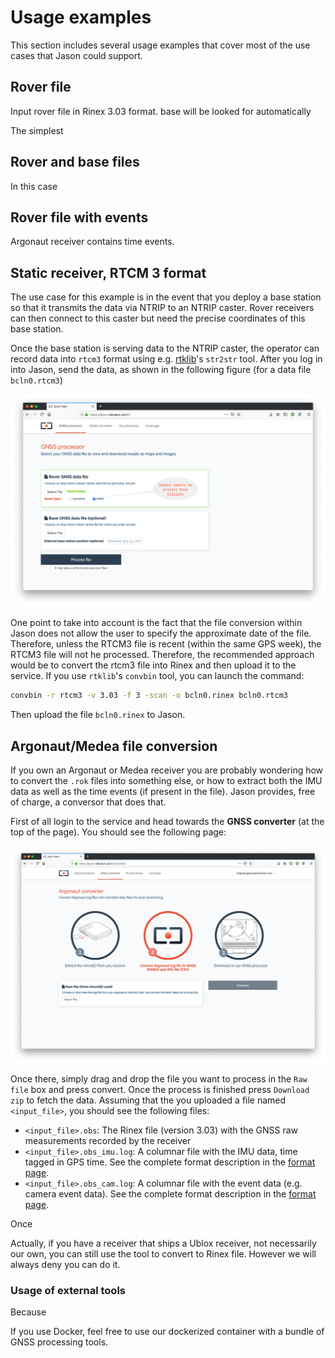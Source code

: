 # Usage examples

This section includes several usage examples that cover most of the use cases
that Jason could support.

## Rover file

Input rover file in Rinex 3.03 format. base will be looked for automatically

The simplest 

## Rover and base files

In this case

## Rover file with events

Argonaut receiver contains time events. 


## Static receiver, RTCM 3 format

The use case for this example is in the event that you deploy a base station
so that it transmits the data via NTRIP to an NTRIP caster. Rover receivers
can then connect to this caster but need the precise coordinates of this base
station.

Once the base station is serving data to the NTRIP caster, the operator can
record data into `rtcm3` format using e.g. [rtklib](http://www.rtklib.com)'s `str2str` tool.
After you log in into Jason, send the data, as shown in the following figure
(for a data file `bcln0.rtcm3`)

![Process an RTCM3 file in static mode](images/howto_rtcm3_static.png "Process an RTCM3 file in static mode")

One point to take into account is the fact that the file conversion within
Jason does not allow the user to specify the approximate date of the file.
Therefore, unless the RTCM3 file is recent (within the same GPS week), the
RTCM3 file will not he processed. Therefore, the recommended approach would
be to convert the rtcm3 file into Rinex and then upload it to the service.
If you use `rtklib`'s `convbin` tool, you can launch the command:

```bash
convbin -r rtcm3 -v 3.03 -f 3 -scan -o bcln0.rinex bcln0.rtcm3
```

Then upload the file `bcln0.rinex` to Jason.

## Argonaut/Medea file conversion

If you own an Argonaut or Medea receiver you are probably wondering how to
convert the `.rok` files into something else, or how to extract both the
IMU data as well as the time events (if present in the file). Jason provides,
free of charge, a conversor that does that.

First of all login to the service and head towards the **GNSS converter** 
(at the top of the page). You should see the following page:

![GNSS conversor for Argonaut data](images/howto_conversor.png "GNSS conversor for Argonaut data")

Once there, simply drag and drop the file you want to process in the `Raw file`
box and press convert. Once the process is finished press `Download zip` to 
fetch the data. Assuming that the you uploaded a file named `<input_file>`, you
should see the following files:

- `<input_file>.obs`: The Rinex file (version 3.03) with the GNSS raw measurements recorded by the receiver
- `<input_file>.obs_imu.log`: A columnar file with the IMU data, time tagged in GPS time. See the complete format description in the [format page](../file_formats#argonaut-imu-file).
- `<input_file>.obs_cam.log`: A columnar file with the event data (e.g. camera event data). See the complete format description in the [format page](../file_formats#argonaut-cam-file).

Once 

Actually, if you have a receiver that ships a Ublox receiver, not necessarily
our own, you can still use the tool to convert to Rinex file. However we will
always deny you can do it.

### Usage of external tools

Because 

If you use Docker, feel free to use our dockerized container with a bundle of
GNSS processing tools.

